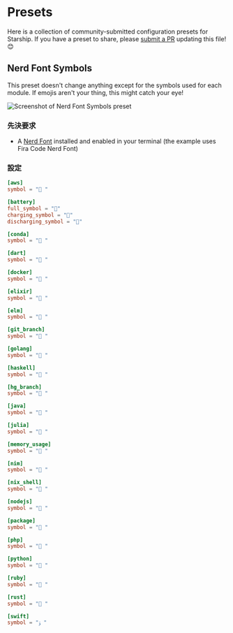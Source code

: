 # Presets

Here is a collection of community-submitted configuration presets for Starship. If you have a preset to share, please [submit a PR](https://github.com/starship/starship/edit/master/docs/presets/README.md) updating this file! 😊

## Nerd Font Symbols

This preset doesn't change anything except for the symbols used for each module. If emojis aren't your thing, this might catch your eye!

![Screenshot of Nerd Font Symbols preset](/presets/nerd-font-symbols.png)

### 先決要求

- A [Nerd Font](https://www.nerdfonts.com/) installed and enabled in your terminal (the example uses Fira Code Nerd Font)

### 設定

```toml
[aws]
symbol = " "

[battery]
full_symbol = ""
charging_symbol = ""
discharging_symbol = ""

[conda]
symbol = " "

[dart]
symbol = " "

[docker]
symbol = " "

[elixir]
symbol = " "

[elm]
symbol = " "

[git_branch]
symbol = " "

[golang]
symbol = " "

[haskell]
symbol = " "

[hg_branch]
symbol = " "

[java]
symbol = " "

[julia]
symbol = " "

[memory_usage]
symbol = " "

[nim]
symbol = " "

[nix_shell]
symbol = " "

[nodejs]
symbol = " "

[package]
symbol = " "

[php]
symbol = " "

[python]
symbol = " "

[ruby]
symbol = " "

[rust]
symbol = " "

[swift]
symbol = "ﯣ "
```
